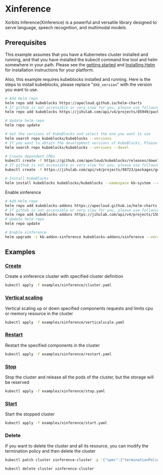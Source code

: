 # Xinference

Xorbits Inference(Xinference) is a powerful and versatile library designed to serve language, speech recognition, and multimodal models.

## Prerequisites

This example assumes that you have a Kubernetes cluster installed and running, and that you have installed the kubectl command line tool and helm somewhere in your path. Please see the [getting started](https://kubernetes.io/docs/setup/)  and [Installing Helm](https://helm.sh/docs/intro/install/) for installation instructions for your platform.

Also, this example requires kubeblocks installed and running. Here is the steps to install kubeblocks, please replace "`$kb_version`" with the version you want to use.
```bash
# Add Helm repo 
helm repo add kubeblocks https://apecloud.github.io/helm-charts
# If github is not accessible or very slow for you, please use following repo instead
helm repo add kubeblocks https://jihulab.com/api/v4/projects/85949/packages/helm/stable

# Update helm repo
helm repo update

# Get the versions of KubeBlocks and select the one you want to use
helm search repo kubeblocks/kubeblocks --versions
# If you want to obtain the development versions of KubeBlocks, Please add the '--devel' parameter as the following command
helm search repo kubeblocks/kubeblocks --versions --devel

# Create dependent CRDs
kubectl create -f https://github.com/apecloud/kubeblocks/releases/download/v$kb_version/kubeblocks_crds.yaml
# If github is not accessible or very slow for you, please use following command instead
kubectl create -f https://jihulab.com/api/v4/projects/98723/packages/generic/kubeblocks/v$kb_version/kubeblocks_crds.yaml

# Install KubeBlocks
helm install kubeblocks kubeblocks/kubeblocks --namespace kb-system --create-namespace --version="$kb_version"
```
Enable xinference
```bash
# Add Helm repo 
helm repo add kubeblocks-addons https://apecloud.github.io/helm-charts
# If github is not accessible or very slow for you, please use following repo instead
helm repo add kubeblocks-addons https://jihulab.com/api/v4/projects/150246/packages/helm/stable
# Update helm repo
helm repo update

# Enable xinference 
helm upgrade -i kb-addon-xinference kubeblocks-addons/xinference --version $kb_version -n kb-system  
``` 

## Examples

### [Create](cluster.yaml) 
Create a xinference cluster with specified cluster definition 
```bash
kubectl apply -f examples/xinference/cluster.yaml
```

### [Vertical scaling](verticalscale.yaml)
Vertical scaling up or down specified components requests and limits cpu or memory resource in the cluster
```bash
kubectl apply -f examples/xinference/verticalscale.yaml
```

### [Restart](restart.yaml)
Restart the specified components in the cluster
```bash
kubectl apply -f examples/xinference/restart.yaml
```

### [Stop](stop.yaml)
Stop the cluster and release all the pods of the cluster, but the storage will be reserved
```bash
kubectl apply -f examples/xinference/stop.yaml
```

### [Start](start.yaml)
Start the stopped cluster
```bash
kubectl apply -f examples/xinference/start.yaml
```

### Delete
If you want to delete the cluster and all its resource, you can modify the termination policy and then delete the cluster
```bash
kubectl patch cluster xinference-cluster -p '{"spec":{"terminationPolicy":"WipeOut"}}' --type="merge"

kubectl delete cluster xinference-cluster
```

